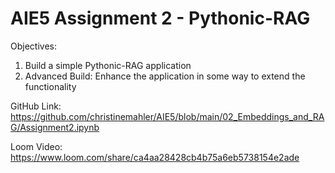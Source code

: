 # AIE5 Assignment 2 - Pythonic-RAG

Objectives: 

1) Build a simple Pythonic-RAG application
2) Advanced Build: Enhance the application in some way to extend the functionality

GitHub Link: https://github.com/christinemahler/AIE5/blob/main/02_Embeddings_and_RAG/Assignment2.ipynb

Loom Video: https://www.loom.com/share/ca4aa28428cb4b75a6eb5738154e2ade